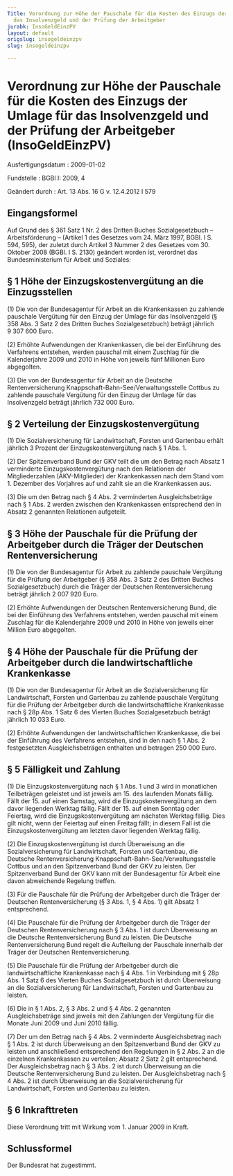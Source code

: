 ```yaml
---
Title: Verordnung zur Höhe der Pauschale für die Kosten des Einzugs der Umlage für
  das Insolvenzgeld und der Prüfung der Arbeitgeber
jurabk: InsoGeldEinzPV
layout: default
origslug: insogeldeinzpv
slug: insogeldeinzpv

---
```


# Verordnung zur Höhe der Pauschale für die Kosten des Einzugs der Umlage für das Insolvenzgeld und der Prüfung der Arbeitgeber (InsoGeldEinzPV)

Ausfertigungsdatum
:   2009-01-02

Fundstelle
:   BGBl I: 2009, 4

Geändert durch
:   Art. 13 Abs. 16 G v. 12.4.2012 I 579


## Eingangsformel

Auf Grund des § 361 Satz 1 Nr. 2 des Dritten Buches Sozialgesetzbuch –
Arbeitsförderung – (Artikel 1 des Gesetzes vom 24. März 1997, BGBl. I
S. 594, 595), der zuletzt durch Artikel 3 Nummer 2 des Gesetzes vom
30\. Oktober 2008 (BGBl. I S. 2130) geändert worden ist, verordnet das
Bundesministerium für Arbeit und Soziales:


## § 1 Höhe der Einzugskostenvergütung an die Einzugsstellen

(1) Die von der Bundesagentur für Arbeit an die Krankenkassen zu
zahlende pauschale Vergütung für den Einzug der Umlage für das
Insolvenzgeld (§ 358 Abs. 3 Satz 2 des Dritten Buches
Sozialgesetzbuch) beträgt jährlich 9 307 600 Euro.

(2) Erhöhte Aufwendungen der Krankenkassen, die bei der Einführung des
Verfahrens entstehen, werden pauschal mit einem Zuschlag für die
Kalenderjahre 2009 und 2010 in Höhe von jeweils fünf Millionen Euro
abgegolten.

(3) Die von der Bundesagentur für Arbeit an die Deutsche
Rentenversicherung Knappschaft-Bahn-See/Verwaltungsstelle Cottbus zu
zahlende pauschale Vergütung für den Einzug der Umlage für das
Insolvenzgeld beträgt jährlich 732 000 Euro.


## § 2 Verteilung der Einzugskostenvergütung

(1) Die Sozialversicherung für Landwirtschaft, Forsten und Gartenbau
erhält jährlich 3 Prozent der Einzugskostenvergütung nach § 1 Abs. 1.

(2) Der Spitzenverband Bund der GKV teilt die um den Betrag nach
Absatz 1 verminderte Einzugskostenvergütung nach den Relationen der
Mitgliederzahlen (AKV-Mitglieder) der Krankenkassen nach dem Stand vom
1\. Dezember des Vorjahres auf und zahlt sie an die Krankenkassen aus.

(3) Die um den Betrag nach § 4 Abs. 2 verminderten Ausgleichsbeträge
nach § 1 Abs. 2 werden zwischen den Krankenkassen entsprechend den in
Absatz 2 genannten Relationen aufgeteilt.


## § 3 Höhe der Pauschale für die Prüfung der Arbeitgeber durch die Träger der Deutschen Rentenversicherung

(1) Die von der Bundesagentur für Arbeit zu zahlende pauschale
Vergütung für die Prüfung der Arbeitgeber (§ 358 Abs. 3 Satz 2 des
Dritten Buches Sozialgesetzbuch) durch die Träger der Deutschen
Rentenversicherung beträgt jährlich 2 007 920 Euro.

(2) Erhöhte Aufwendungen der Deutschen Rentenversicherung Bund, die
bei der Einführung des Verfahrens entstehen, werden pauschal mit einem
Zuschlag für die Kalenderjahre 2009 und 2010 in Höhe von jeweils einer
Million Euro abgegolten.


## § 4 Höhe der Pauschale für die Prüfung der Arbeitgeber durch die landwirtschaftliche Krankenkasse

(1) Die von der Bundesagentur für Arbeit an die Sozialversicherung für
Landwirtschaft, Forsten und Gartenbau zu zahlende pauschale Vergütung
für die Prüfung der Arbeitgeber durch die landwirtschaftliche
Krankenkasse nach § 28p Abs. 1 Satz 6 des Vierten Buches
Sozialgesetzbuch beträgt jährlich 10 033 Euro.

(2) Erhöhte Aufwendungen der landwirtschaftlichen Krankenkasse, die
bei der Einführung des Verfahrens entstehen, sind in den nach § 1 Abs.
2 festgesetzten Ausgleichsbeträgen enthalten und betragen 250 000
Euro.


## § 5 Fälligkeit und Zahlung

(1) Die Einzugskostenvergütung nach § 1 Abs. 1 und 3 wird in
monatlichen Teilbeträgen geleistet und ist jeweils am 15. des
laufenden Monats fällig. Fällt der 15. auf einen Samstag, wird die
Einzugskostenvergütung an dem davor liegenden Werktag fällig. Fällt
der 15. auf einen Sonntag oder Feiertag, wird die
Einzugskostenvergütung am nächsten Werktag fällig. Dies gilt nicht,
wenn der Feiertag auf einen Freitag fällt; in diesem Fall ist die
Einzugskostenvergütung am letzten davor liegenden Werktag fällig.

(2) Die Einzugskostenvergütung ist durch Überweisung an die
Sozialversicherung für Landwirtschaft, Forsten und Gartenbau, die
Deutsche Rentenversicherung Knappschaft-Bahn-See/Verwaltungsstelle
Cottbus und an den Spitzenverband Bund der GKV zu leisten. Der
Spitzenverband Bund der GKV kann mit der Bundesagentur für Arbeit eine
davon abweichende Regelung treffen.

(3) Für die Pauschale für die Prüfung der Arbeitgeber durch die Träger
der Deutschen Rentenversicherung (§ 3 Abs. 1, § 4 Abs. 1) gilt Absatz
1 entsprechend.

(4) Die Pauschale für die Prüfung der Arbeitgeber durch die Träger der
Deutschen Rentenversicherung nach § 3 Abs. 1 ist durch Überweisung an
die Deutsche Rentenversicherung Bund zu leisten. Die Deutsche
Rentenversicherung Bund regelt die Aufteilung der Pauschale innerhalb
der Träger der Deutschen Rentenversicherung.

(5) Die Pauschale für die Prüfung der Arbeitgeber durch die
landwirtschaftliche Krankenkasse nach § 4 Abs. 1 in Verbindung mit §
28p Abs. 1 Satz 6 des Vierten Buches Sozialgesetzbuch ist durch
Überweisung an die Sozialversicherung für Landwirtschaft, Forsten und
Gartenbau zu leisten.

(6) Die in § 1 Abs. 2, § 3 Abs. 2 und § 4 Abs. 2 genannten
Ausgleichsbeträge sind jeweils mit den Zahlungen der Vergütung für die
Monate Juni 2009 und Juni 2010 fällig.

(7) Der um den Betrag nach § 4 Abs. 2 verminderte Ausgleichsbetrag
nach § 1 Abs. 2 ist durch Überweisung an den Spitzenverband Bund der
GKV zu leisten und anschließend entsprechend den Regelungen in § 2
Abs. 2 an die einzelnen Krankenkassen zu verteilen; Absatz 2 Satz 2
gilt entsprechend. Der Ausgleichsbetrag nach § 3 Abs. 2 ist durch
Überweisung an die Deutsche Rentenversicherung Bund zu leisten. Der
Ausgleichsbetrag nach § 4 Abs. 2 ist durch Überweisung an die
Sozialversicherung für Landwirtschaft, Forsten und Gartenbau zu
leisten.


## § 6 Inkrafttreten

Diese Verordnung tritt mit Wirkung vom 1. Januar 2009 in Kraft.


## Schlussformel

Der Bundesrat hat zugestimmt.

